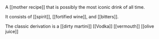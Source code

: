 A [[mother recipe]] that is possibly the most iconic drink of all time. 

It consists of [[spirit]], [[fortified wine]], and [[bitters]].

The classic derivation is a [[dirty martini]] 
[[Vodka]]
[[vermouth]]
[[olive juice]]
